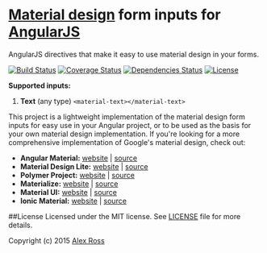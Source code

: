 # [Material design](https://www.google.com/design/spec/material-design/introduction.html) form inputs for [AngularJS](https://angular.io/)
AngularJS directives that make it easy to use material design in your forms.

[![Build Status](https://travis-ci.org/aleross/angular-material-inputs.svg?branch=master)](https://travis-ci.org/aleross/angular-material-inputs)
[![Coverage Status](https://coveralls.io/repos/aleross/angular-material-inputs/badge.svg?branch=master&service=github)](https://coveralls.io/github/aleross/angular-material-inputs?branch=master)
[![Dependencies Status](https://david-dm.org/aleross/angular-material-inputs.svg)](https://david-dm.org/aleross/angular-material-inputs.svg)
[![License](https://img.shields.io/badge/license-MIT-blue.svg)](https://github.com/aleross/angular-material-inputs/blob/master/LICENSE)

**Supported inputs:**

1. **Text** (any type) `<material-text></material-text>`

This project is a lightweight implementation of the material design form inputs for easy use in your Angular project, or to be used
as the basis for your own material design implementation. If you're looking for a more comprehensive implementation of Google's material design, check out:
- **Angular Material:** [website](https://material.angularjs.org/latest/) | [source](https://github.com/angular/material)
- **Material Design Lite:** [website](http://www.getmdl.io/) | [source](https://github.com/google/material-design-lite)
- **Polymer Project:** [website](https://www.polymer-project.org/1.0/) | [source](https://github.com/polymer/polymer)
- **Materialize:** [website](http://materializecss.com/) | [source](https://github.com/Dogfalo/materialize)
- **Material UI:** [website](http://www.material-ui.com/#/) | [source](https://github.com/callemall/material-ui)
- **Ionic Material:** [website](http://ionicmaterial.com/) | [source](https://github.com/zachsoft/Ionic-Material)

##License
Licensed under the MIT license. See [LICENSE](https://github.com/aleross/angular-material-inputs/blob/master/LICENSE) file for more details.

Copyright (c) 2015 [Alex Ross](https://www.linkedin.com/in/davidalexross)
